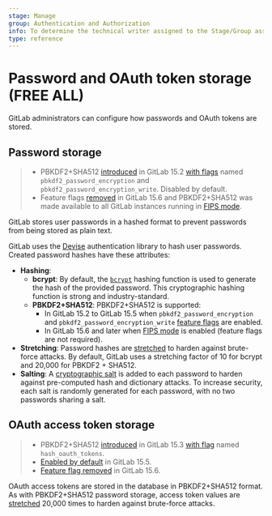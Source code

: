 ```yaml
---
stage: Manage
group: Authentication and Authorization
info: To determine the technical writer assigned to the Stage/Group associated with this page, see https://about.gitlab.com/handbook/product/ux/technical-writing/#assignments
type: reference
---
```


# Password and OAuth token storage **(FREE ALL)**

GitLab administrators can configure how passwords and OAuth tokens are stored.

## Password storage

> - PBKDF2+SHA512 [introduced](https://gitlab.com/gitlab-org/gitlab/-/issues/360658) in GitLab 15.2 [with flags](../administration/feature_flags.md) named `pbkdf2_password_encryption` and `pbkdf2_password_encryption_write`. Disabled by default.
> - Feature flags [removed](https://gitlab.com/gitlab-org/gitlab/-/merge_requests/101691) in GitLab 15.6 and PBKDF2+SHA512 was made available to all GitLab instances running in [FIPS mode](../development/fips_compliance.md).

GitLab stores user passwords in a hashed format to prevent passwords from being
stored as plain text.

GitLab uses the [Devise](https://github.com/heartcombo/devise) authentication
library to hash user passwords. Created password hashes have these attributes:

- **Hashing**:
  - **bcrypt**: By default, the [`bcrypt`](https://en.wikipedia.org/wiki/Bcrypt) hashing
    function is used to generate the hash of the provided password. This cryptographic hashing function is
    strong and industry-standard.
  - **PBKDF2+SHA512**: PBKDF2+SHA512 is supported:
    - In GitLab 15.2 to GitLab 15.5 when `pbkdf2_password_encryption` and `pbkdf2_password_encryption_write` [feature flags](../administration/feature_flags.md) are enabled.
    - In GitLab 15.6 and later when [FIPS mode](../development/fips_compliance.md) is enabled (feature flags are not required).
- **Stretching**: Password hashes are [stretched](https://en.wikipedia.org/wiki/Key_stretching)
  to harden against brute-force attacks. By default, GitLab uses a stretching
  factor of 10 for bcrypt and 20,000 for PBKDF2 + SHA512.
- **Salting**: A [cryptographic salt](https://en.wikipedia.org/wiki/Salt_(cryptography))
  is added to each password to harden against pre-computed hash and dictionary
  attacks. To increase security, each salt is randomly generated for each
  password, with no two passwords sharing a salt.

## OAuth access token storage

> - PBKDF2+SHA512 [introduced](https://gitlab.com/gitlab-org/gitlab/-/issues/364110) in GitLab 15.3 [with flag](../administration/feature_flags.md) named `hash_oauth_tokens`.
> - [Enabled by default](https://gitlab.com/gitlab-org/gitlab/-/issues/367570) in GitLab 15.5.
> - [Feature flag removed](https://gitlab.com/gitlab-org/gitlab/-/issues/367570) in GitLab 15.6.

OAuth access tokens are stored in the database in PBKDF2+SHA512 format. As with PBKDF2+SHA512 password storage, access token values are [stretched](https://en.wikipedia.org/wiki/Key_stretching) 20,000 times to harden against brute-force attacks.
